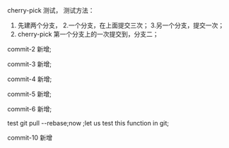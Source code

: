 cherry-pick 测试，
测试方法：

1. 先建两个分支，
2.一个分支，在上面提交三次；
3.另一个分支，提交一次；
4. cherry-pick 第一个分支上的一次提交到，分支二；


commit-2 新增;

commit-3 新增;

commit-4 新增;

commit-5 新增;


commit-6 新增;


test git pull --rebase;now ;let us test this function in git;



commit-10 新增